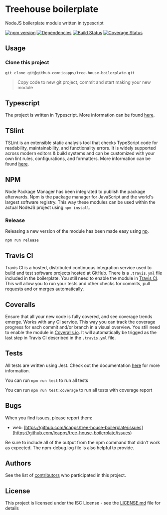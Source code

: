 # Treehouse boilerplate

NodeJS boilerplate module written in typescript

[![npm version](https://badge.fury.io/js/tree-house-boilerplate.svg)](https://badge.fury.io/js/tree-house-boilerplate)
[![Dependencies](https://david-dm.org/icapps/tree-house-boilerplate.svg)](https://david-dm.org/icapps/tree-house-boilerplate.svg)
[![Build Status](https://travis-ci.org/icapps/tree-house-boilerplate.svg?branch=master)](https://travis-ci.org/icapps/tree-house-boilerplate)
[![Coverage Status](https://coveralls.io/repos/github/icapps/tree-house-boilerplate/badge.svg)](https://coveralls.io/github/icapps/tree-house-boilerplate)

## Usage

### Clone this project

```shell
git clone git@github.com:icapps/tree-house-boilerplate.git
```

> Copy code to new git project, commit and start making your new module

## Typescript

The project is written in Typescript. More information can be found [here](https://www.typescriptlang.org/).

## TSlint

TSLint is an extensible static analysis tool that checks TypeScript code for readability, maintainability, and functionality errors. It is widely supported across modern editors & build systems and can be customized with your own lint rules, configurations, and formatters. More information can be found [here](https://palantir.github.io/tslint/).

## NPM

Node Package Manager has been integrated to publish the package afterwards. Npm is the package manager for JavaScript and the world's largest software registry. This way these modules can be used within the actual NodeJS project using `npm install`.

### Release

Releasing a new version of the module has been made easy using [np](https://www.npmjs.com/package/np).

```shell
npm run release
```

## Travis CI

Travis CI is a hosted, distributed continuous integration service used to build and test software projects hosted at GitHub. There is a `.travis.yml` file included in the boilerplate. You still need to enable the module in [Travis CI](https://travis-ci.org/). This will allow you to run your tests and other checks for commits, pull requests and or merges automatically.

## Coveralls

Ensure that all your new code is fully covered, and see coverage trends emerge. Works with any CI service. This way you can track the coverage progress for each commit and/or branch in a visual overview. You still need to enable the module in [Coveralls.io](https://coveralls.io/). It will automatically be trigged as the last step in Travis CI described in the `.travis.yml` file.

## Tests

All tests are written using Jest. Check out the documentation [here](https://jestjs.io/docs/en/getting-started) for more information.

  You can run `npm run test` to run all tests

  You can run `npm run test:coverage` to run all tests with coverage report

## Bugs

When you find issues, please report them:

- web: [https://github.com/icapps/tree-house-boilerplate/issues](https://github.com/icapps/tree-house-boilerplate/issues)

Be sure to include all of the output from the npm command that didn't work as expected. The npm-debug.log file is also helpful to provide.

## Authors

See the list of [contributors](https://github.com/icapps/tree-house-boilerplate/contributors) who participated in this project.

## License

This project is licensed under the ISC License - see the [LICENSE.md](LICENSE.md) file for details
